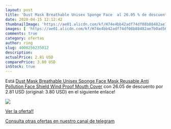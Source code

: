 ```yaml
---
layout: post
title: 'Dust Mask Breathable Unisex Sponge Face  al 26.05 % de descuento'
date: 2020-04-15 12:12:42
thumbnailImage: 'https://ae01.alicdn.com/kf/H74e4bb42adf74df08b88482ae7b0ad56N/Dust-Mask-Breathable-Unisex-Sponge-Face-Mask-Reusable-Anti-Pollution-Face-Shield-Wind-Proof-Mouth-Cover.jpg_350x350._SL200_.jpg'
images: [ 'https://ae01.alicdn.com/kf/H74e4bb42adf74df08b88482ae7b0ad56N/Dust-Mask-Breathable-Unisex-Sponge-Face-Mask-Reusable-Anti-Pollution-Face-Shield-Wind-Proof-Mouth-Cover.jpg_350x350._SL200_.jpg' ]
comments: true
category: ofertas
author: ring
slug: 4000256235012
description:
actualPrice: 2.81 USD
comparePrice: 3.80 USD
inStock: true
---
```


Está [Dust Mask Breathable Unisex Sponge Face Mask Reusable Anti Pollution Face Shield Wind Proof Mouth Cover](https://www.amazon.com/dp/4000256235012/?tag=redken08-20) con 26.05 de descuento por 2.81 USD (original: 3.80 USD) en el siguiente enlace!

[![](https://ae01.alicdn.com/kf/H74e4bb42adf74df08b88482ae7b0ad56N/Dust-Mask-Breathable-Unisex-Sponge-Face-Mask-Reusable-Anti-Pollution-Face-Shield-Wind-Proof-Mouth-Cover.jpg_350x350._SL200_.jpg)](https://www.amazon.com/dp/4000256235012/?tag=redken08-20)

[Ver la oferta!!](https://www.amazon.com/dp/4000256235012/?tag=redken08-20)

[Consulta otras ofertas en nuestro canal de telegram](https://t.me/s/ofertas25)

